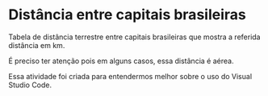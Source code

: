 # Distância entre capitais brasileiras
Tabela de distância terrestre entre capitais brasileiras que mostra a referida distância em km.

 É preciso ter atenção pois em alguns casos, essa distância é aérea.
 
 Essa atividade foi criada para entendermos melhor sobre o uso do Visual Studio Code.
